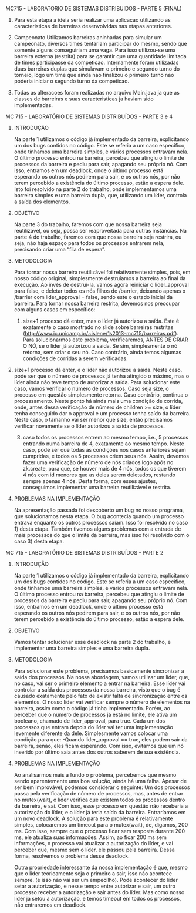 MC715 - LABORATORIO DE SISTEMAS DISTRIBUIDOS - PARTE 5 (FINAL)

1. Para esta etapa a ideia seria realizar uma aplicacao utilizando as caracteristicas de barreiras desenvolvidas nas etapas anteriores.

2. Campeonato
	Utilizamos barreiras aninhadas para simular um campeonato, diversos times tentariam participar do mesmo, sendo que somente alguns conseguiriam uma vaga. Para isso utilizou-se uma barreira externa (restrita) para se garantir que uma quantidade limitada de times participasse da competicao.
	Internamente foram utilizadas duas barreiras duplas que simulavam o primeiro e segundo turno do torneio, logo um time que ainda nao finalizou o primeiro turno nao poderia iniciar o segundo turno da competicao.

3. Todas as alteracoes foram realizadas no arquivo Main.java ja que as classes de barreiras e suas caracteristicas ja haviam sido implementadas.


MC 715 - LABORATÓRIO DE SISTEMAS DISTRIBUÍDOS - PARTE 3 e 4

1. INTRODUÇÃO

	Na parte 1 utilizamos o código já implementado da barreira, explicitando um dos bugs contidos no código. Este se referia a um caso específico, onde tínhamos uma barreira simples, e vários processos entravam nela.
	O último processo entrou na barreira, percebeu que atingiu o limite de processos da barreira e pediu para sair, apagando seu próprio nó. Com isso, entramos em um deadlock, onde o último processo está esperando os outros nós pedirem para sair, e os outros nós, por não terem percebido a existência do último processo, estão a espera dele.
	Isto foi resolvido na parte 2 do trabalho, onde implementamos uma barreira simples e uma barreira dupla, que, utilizando um líder, controla a saída dos elementos.

2. OBJETIVO

	Na parte 3 do trabalho, faremos com que nossa barreira seja reutilizável, ou seja, possa ser reaproveitada para outras instâncias.
	Na parte 4 do trabalho, faremos com que nossa barreira seja restrira, ou seja, não haja espaço para todos os processos entrarem nela, precisando criar uma “fila de espera”.


3. METODOLOGIA

	Para tornar nossa barreira reutilizável foi relativamente simples, pois, em nosso código original, simplesmente destruíamos a barreira ao final da execução.
	Ao invés de destruí-la, vamos agora reiniciar o lider_approval para false, e deletar todos os nós filhos de /barrier, deixando apenas o /barrier com lider_approval = false, sendo este o estado inicial da barreira.
	Para tornar nossa barreira restrita, devemos nos preocupar com alguns casos em específico:
	1) size+1 processo dá enter, mas o líder já autorizou a saída.
		Este é exatamente o caso mostrado no slide sobre barreiras restritas (http://www.ic.unicamp.br/~islene/1s2013-mc715/barreiras.pdf). Para solucionarmos este problema, verificaremos, ANTES DE CRIAR O NÓ, se o líder já autorizou a saída. Se sim, simplesmente o nó retorna, sem criar o seu nó. Caso contrário, ainda temos algumas condições de corridas a serem verificadas.
2) size+1 processo dá enter, e o líder não autorizou a saída.
Neste caso, pode ser que o número de processos já tenha atingido o máximo, mas o líder ainda não teve tempo de autorizar a saída. Para solucionar este caso, vamos verificar o número de processos. Caso seja size, o processo em questão simplesmente retorna. Caso contrário, continua o processamento.
Neste ponto há ainda mais uma condição de corrida, onde, antes dessa verificação de número de children >= size, o líder tenha conseguido dar o approval e um processo tenha saído da barreira. Neste caso, o tamanho vai ser menor que size, então precisamos verificar novamente se o líder autorizou a saída de processos.

	3) caso todos os processos entrem ao mesmo tempo, i.e., 5 processos entrando numa barreira de 4, exatamente ao mesmo tempo.
		Neste caso, pode ser que todas as condições nos casos anteriores sejam cumpridas, e todos os 5 processos criem seus nós. Assim, devemos fazer uma verificação de número de nós criados logo após no zk.create, para que, se houver mais de 4 nós, todos os que tiverem 4 nós com id menores que as deles serem deletados, restando sempre apenas 4 nós.
	Desta forma, com esses ajustes, conseguimos implementar uma barreira reutilizável e restrita.

4. PROBLEMAS NA IMPLEMENTAÇÃO

	Na apresentação passada foi descoberto um bug no nosso programa, que solucionamos nesta etapa. O bug acontecia quando um processo entrava enquanto os outros processos saíam. Isso foi resolvido no caso 1) desta etapa.
	Também tivemos alguns problemas com a entrada de mais processos do que o limite da barreira, mas isso foi resolvido com o caso 3) desta etapa.

MC 715 - LABORATÓRIO DE SISTEMAS DISTRIBUÍDOS - PARTE 2

1. INTRODUÇÃO

	Na parte 1 utilizamos o código já implementado da barreira, explicitando um dos bugs contidos no código. Este se referia a um caso específico, onde tínhamos uma barreira simples, e vários processos entravam nela.
	O último processo entrou na barreira, percebeu que atingiu o limite de processos da barreira e pediu para sair, apagando seu próprio nó. Com isso, entramos em um deadlock, onde o último processo está esperando os outros nós pedirem para sair, e os outros nós, por não terem percebido a existência do último processo, estão a espera dele.

2. OBJETIVO

	Vamos tentar solucionar esse deadlock na parte 2 do trabalho, e implementar uma barreira simples e uma barreira dupla.

3. METODOLOGIA

	Para solucionar este problema, precisamos basicamente sincronizar a saída dos processos.
	Na nossa abordagem, vamos utilizar um líder, que, no caso, vai ser o primeiro elemento a entrar na barreira.
	Esse líder vai controlar a saída dos processos da nossa barreira, visto que o bug é causado exatamente pelo fato de existir falta de sincronização entre os elementos. 
	O nosso líder vai verificar sempre o número de elementos na barreira, assim como o código já tinha implementado. Porém, ao perceber que o número de processos já está no limite, ele ativa um booleano, chamado de lider_approval, para true.
	Cada um dos processos que entram depois do líder vai ter uma implementação levemente diferente da dele. Simplesmente vamos colocar uma condição para que:
-Quando lider_approval == true, eles podem sair da barreira, senão, eles ficam esperando.
	Com isso, evitamos que um nó inserido por último saia antes dos outros saberem de sua existência.
	
4. PROBLEMAS NA IMPLEMENTAÇÃO

	Ao analisarmos mais a fundo o problema, percebemos que mesmo sendo aparentemente uma boa solução, ainda há uma falha.
	Apesar de ser bem improvável, podemos considerar o seguinte:
	Um dos processos passa pela verificação de número de processos, mas, antes de entrar no mutex(wait), o líder verifica que existem todos os processos dentro da barreira, e sai. Com isso, esse processo em questão não receberia a autorização do líder, e o líder já teria saído da barreira. Entraríamos em um novo deadlock.
	A solução para este problema é relativamente simples, colocaremos um timeout para o mutex(wait), de, digamos, 200 ms. Com isso, sempre que o processo ficar sem resposta durante 200 ms, ele atualiza suas informações. Assim, ao ficar 200 ms sem informações, o processo vai atualizar a autorização do líder, e vai perceber que, mesmo sem o líder, ele passou pela barreira.
	Dessa forma, resolvemos o problema desse deadlock.

	Outra propriedade interessante da nossa implementação é que, mesmo que o líder teoricamente seja o primeiro a sair, isso não acontece sempre. (e isso não vai ser um empecilho). Pode acontecer do líder setar a autorização, e nesse tempo entre autorizar e sair, um outro processo receber a autorização e sair antes do líder. Mas como nosso lider ja setou a autorização, e temos timeout em todos os processos, não entraremos em deadlock.
	
	

